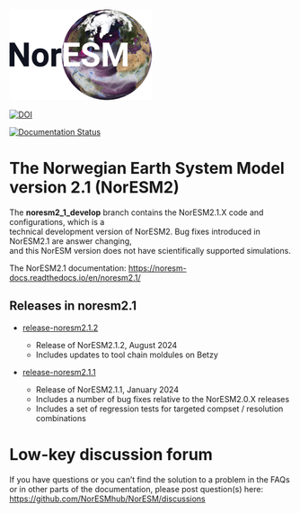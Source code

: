 ![NorESM logo](img/NORESM-logo.png)

[![DOI](https://zenodo.org/badge/DOI/10.5281/zenodo.3905091.svg)](https://doi.org/10.5281/zenodo.3905091)

[![Documentation Status](https://readthedocs.org/projects/noresm-docs/badge/?version=noresm2.1)](https://noresm-docs.readthedocs.io/en/noresm2.1/?badge=noresm2.1)

# The Norwegian Earth System Model version 2.1 (NorESM2)
The **noresm2_1_develop** branch contains the NorESM2.1.X code and configurations, which is a<br />
technical development version of NorESM2. Bug fixes introduced in NorESM2.1 are answer changing,<br />
and this NorESM version does not have scientifically supported simulations.

The NorESM2.1 documentation: https://noresm-docs.readthedocs.io/en/noresm2.1/

## Releases in noresm2.1
- [release-noresm2.1.2](https://github.com/NorESMhub/NorESM/releases/tag/release-noresm2.1.2)
    - Release of NorESM2.1.2, August 2024
    - Includes updates to tool chain moldules on Betzy

- [release-noresm2.1.1](https://github.com/NorESMhub/NorESM/releases/tag/release-noresm2.1.1)
    - Release of NorESM2.1.1, January 2024
    - Includes a number of bug fixes relative to the NorESM2.0.X releases
    - Includes a set of regression tests for targeted compset / resolution combinations


# Low-key discussion forum

If you have questions or you can’t find the solution to a problem in the FAQs or in other parts of the documentation, please post question(s) here: 
https://github.com/NorESMhub/NorESM/discussions
